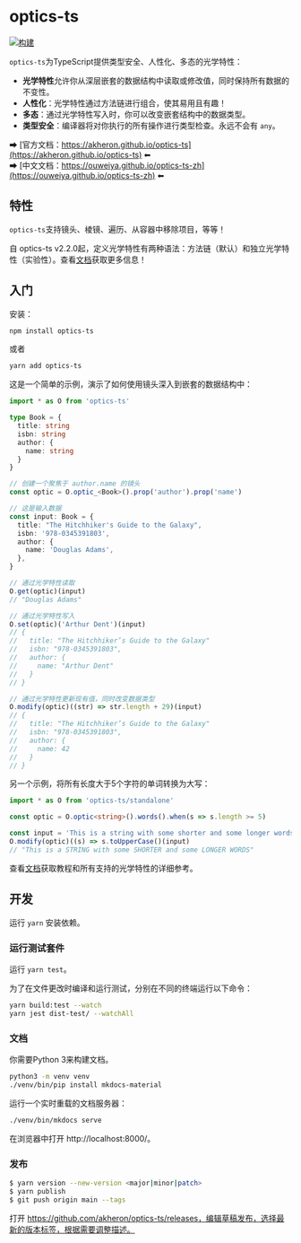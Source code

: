 # optics-ts

[![构建](https://github.com/akheron/optics-ts/workflows/tests/badge.svg)](https://github.com/akheron/optics-ts/actions/workflows/tests.yml)

`optics-ts`为TypeScript提供类型安全、人性化、多态的光学特性：

- **光学特性**允许你从深层嵌套的数据结构中读取或修改值，同时保持所有数据的不变性。
- **人性化**：光学特性通过方法链进行组合，使其易用且有趣！
- **多态**：通过光学特性写入时，你可以改变嵌套结构中的数据类型。
- **类型安全**：编译器将对你执行的所有操作进行类型检查。永远不会有 `any`。

➡ [官方文档：https://akheron.github.io/optics-ts](https://akheron.github.io/optics-ts) ⬅  
➡ [中文文档：https://ouweiya.github.io/optics-ts-zh](https://ouweiya.github.io/optics-ts-zh) ⬅  

## 特性

`optics-ts`支持镜头、棱镜、遍历、从容器中移除项目，等等！

自 optics-ts v2.2.0起，定义光学特性有两种语法：方法链（默认）和独立光学特性（实验性）。查看[文档](https://ouweiya.github.io/optics-ts-zh)获取更多信息！

## 入门

安装：

```bash
npm install optics-ts
```

或者

```bash
yarn add optics-ts
```

这是一个简单的示例，演示了如何使用镜头深入到嵌套的数据结构中：

```typescript
import * as O from 'optics-ts'

type Book = {
  title: string
  isbn: string
  author: {
    name: string
  }
}

// 创建一个聚焦于 author.name 的镜头
const optic = O.optic_<Book>().prop('author').prop('name')

// 这是输入数据
const input: Book = {
  title: "The Hitchhiker's Guide to the Galaxy",
  isbn: '978-0345391803',
  author: {
    name: 'Douglas Adams',
  },
}

// 通过光学特性读取
O.get(optic)(input)
// "Douglas Adams"

// 通过光学特性写入
O.set(optic)('Arthur Dent')(input)
// {
//   title: "The Hitchhiker’s Guide to the Galaxy"
//   isbn: "978-0345391803",
//   author: {
//     name: "Arthur Dent"
//   }
// }

// 通过光学特性更新现有值，同时改变数据类型
O.modify(optic)((str) => str.length + 29)(input)
// {
//   title: "The Hitchhiker’s Guide to the Galaxy"
//   isbn: "978-0345391803",
//   author: {
//     name: 42
//   }
// }
```

另一个示例，将所有长度大于5个字符的单词转换为大写：

```typescript
import * as O from 'optics-ts/standalone'

const optic = O.optic<string>().words().when(s => s.length >= 5)

const input = 'This is a string with some shorter and some longer words'
O.modify(optic)((s) => s.toUpperCase()(input)
// "This is a STRING with some SHORTER and some LONGER WORDS"
```

查看[文档](https://ouweiya.github.io/optics-ts-zh)获取教程和所有支持的光学特性的详细参考。

## 开发

运行 `yarn` 安装依赖。

### 运行测试套件

运行 `yarn test`。

为了在文件更改时编译和运行测试，分别在不同的终端运行以下命令：

```bash
yarn build:test --watch
yarn jest dist-test/ --watchAll
```

### 文档

你需要Python 3来构建文档。

```bash
python3 -m venv venv
./venv/bin/pip install mkdocs-material
```

运行一个实时重载的文档服务器：

```bash
./venv/bin/mkdocs serve
```

在浏览器中打开 http://localhost:8000/。

### 发布

```bash
$ yarn version --new-version <major|minor|patch>
$ yarn publish
$ git push origin main --tags
```

打开 https://github.com/akheron/optics-ts/releases，编辑草稿发布，选择最新的版本标签，根据需要调整描述。
